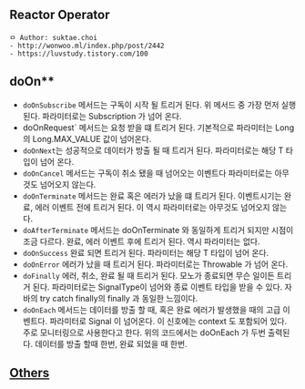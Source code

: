 ## Reactor Operator

```
ㅁ Author: suktae.choi
- http://wonwoo.ml/index.php/post/2442
- https://luvstudy.tistory.com/100
```

## doOn**

- `doOnSubscribe` 메서드는 구독이 시작 될 트리거 된다. 위 메서드 중 가장 먼저 실행 된다. 파라미터로는 Subscription 가 넘어 온다.
- doOnRequest` 메서드는 요청 받을 떄 트리거 된다. 기본적으로 파라미터는 Long의 Long.MAX_VALUE 값이 넘어온다.
- `doOnNext`는 성공적으로 데이터가 방출 될 때 트리거 된다. 파라미터로는 해당 T 타입이 넘어 온다.
- `doOnCancel` 메서드는 구독이 취소 됐을 때 넘어오는 이벤트다 파라미터로는 아무것도 넘어오지 않는다.
- `doOnTerminate` 메서드는 완료 혹은 에러가 났을 떄 트리거 된다. 이벤트시기는 완료, 에러 이벤트 전에 트리거 된다. 이 역시 파라미터로는 아무것도 넘어오지 않는다.
- `doAfterTerminate` 메서드는 doOnTerminate 와 동일하게 트리거 되지만 시점이 조금 다르다. 완료, 에러 이벤트 후에 트리거 된다. 역시 파라미터는 없다.
- `doOnSuccess` 완료 되면 트리거 된다. 파라미터는 해당 T 타입이 넘어 온다.
- `doOnError` 에러가 났을 때 트리거 된다. 파라미터로는 Throwable 가 넘어 온다.
- `doFinally` 에러, 취소, 완료 될 때 트리거 된다. 모노가 종료되면 무슨 일이든 트리거 된다. 파라미터로는 SignalType이 넘어와 종료 이벤트 타입을 받을 수 있다. 자바의 try catch finally의 finally 과 동일한 느낌이다.
- `doOnEach` 메서드는 데이터를 방출 할 때, 혹은 완료 에러가 발생했을 때의 고급 이벤트다. 파라미터로 Signal 이 넘어온다. 이 신호에는 context 도 포함되어 있다. 주로 모니터링으로 사용한다고 한다. 위의 코드에서는 doOnEach 가 두번 출력된다. 데이터를 방출 할때 한번, 완료 되었을 때 한번.

## [Others](https://luvstudy.tistory.com/100)

